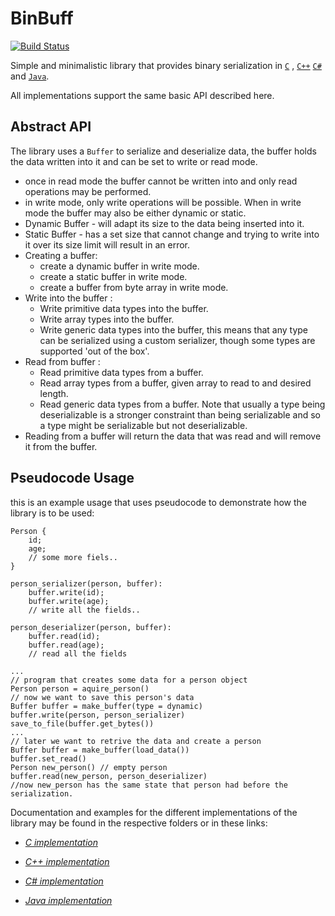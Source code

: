 # BinBuff 

[![Build Status](https://travis-ci.org/Zshoham/BinBuff.svg?branch=master)](https://travis-ci.org/Zshoham/BinBuff)

Simple and minimalistic library that provides binary serialization in  [`C`](https://github.com/Zshoham/BinBuff/tree/master/CBinBuff
)  , [`C++`](https://github.com/Zshoham/BinBuff/tree/master/CppBinBuff) [`C#`](https://github.com/Zshoham/BinBuff/tree/master/CsBinBuff) and [`Java`](https://github.com/Zshoham/BinBuff/tree/master/JBinBuff).

All implementations support the same basic API described here.

## Abstract API

The library uses a `Buffer` to serialize and deserialize data, the buffer holds the data written into it and can be set to write or read mode.

- once in read mode the buffer cannot be written into and only read operations may be performed.
- in write mode, only write operations will be possible. When in write mode the buffer may also be either dynamic or static.
- Dynamic Buffer - will adapt its size to the data being inserted into it.
- Static Buffer - has a set size that cannot change and trying to write into it over its size limit will result in an error.
- Creating a buffer:
  - create a dynamic buffer in write mode.
  - create a static buffer in write mode.
  - create a buffer from byte array in write mode.
- Write into the buffer :
  - Write primitive data types into the buffer.
  - Write array types into the buffer.
  - Write generic data types into the buffer, this means that any type can be serialized using a custom serializer, though some types are supported 'out of the box'.
- Read from buffer :
  - Read primitive data types from a buffer.
  - Read array types from a buffer, given array to read to and desired length.
  - Read generic data types from a buffer. Note that usually a type being deserializable is a stronger constraint than being serializable and so a type might be serializable but not deserializable.
- Reading from a buffer will return the data that was read and will remove it from the buffer.

## Pseudocode Usage

this is an example usage that uses pseudocode to demonstrate how the library is to be used:

```pseudocode
Person {
	id;
	age;
	// some more fiels..
}

person_serializer(person, buffer):
	buffer.write(id);
	buffer.write(age);
	// write all the fields..

person_deserializer(person, buffer):
	buffer.read(id);
	buffer.read(age);
	// read all the fields

...
// program that creates some data for a person object
Person person = aquire_person()
// now we want to save this person's data
Buffer buffer = make_buffer(type = dynamic)
buffer.write(person, person_serializer)
save_to_file(buffer.get_bytes())
...
// later we want to retrive the data and create a person
Buffer buffer = make_buffer(load_data())
buffer.set_read()
Person new_person() // empty person
buffer.read(new_person, person_deserializer)
//now new_person has the same state that person had before the serialization.
```

Documentation and examples for the different implementations of the library may be found in the respective folders or in these links:

* [*C implementation*](CBinBuff)

* [*C++ implementation*](CppBinBuff)

* [*C# implementation*](CsBinBuff)

* [*Java implementation*](JBinBuff)

